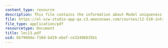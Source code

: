 ```yaml
---
content_type: resource
description: This file contains the information about Model uniqueness.
file: https://ol-ocw-studio-app-qa.s3.amazonaws.com/courses/12-510-introduction-to-seismology-spring-2010/6b7960daf10dbd29ebefce32496835b1_lec13.pdf
file_type: application/pdf
resourcetype: Document
title: lec13.pdf
uid: 6b7960da-f10d-bd29-ebef-ce32496835b1
---
```

